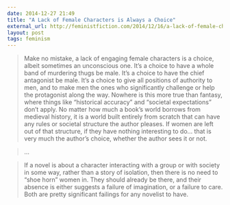 ```yaml
---
date: 2014-12-27 21:49
title: "A Lack of Female Characters is Always a Choice"
external_url: http://feministfiction.com/2014/12/16/a-lack-of-female-characters-is-always-a-choice/
layout: post
tags: feminism
---
```


>Make no mistake, a lack of engaging female characters is a choice, albeit sometimes an unconscious one. It’s a choice to have a whole band of murdering thugs be male. It’s a choice to have the chief antagonist be male. It’s a choice to give all positions of authority to men, and to make men the ones who significantly challenge or help the protagonist along the way. Nowhere is this more true than fantasy, where things like “historical accuracy” and “societal expectations” don’t apply. No matter how much a book’s world borrows from medieval history, it is a world built entirely from scratch that can have any rules or societal structure the author pleases. If women are left out of that structure, if they have nothing interesting to do… that is very much the author’s choice, whether the author sees it or not.

>...

>If a novel is about a character interacting with a group or with society in some way, rather than a story of isolation, then there is no need to “shoe horn” women in. They should already be there, and their absence is either suggests a failure of imagination, or a failure to care. Both are pretty significant failings for any novelist to have.
